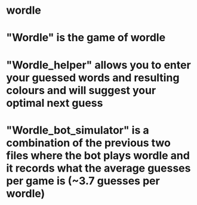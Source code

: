 # wordle

# "Wordle" is the game of wordle
# "Wordle_helper" allows you to enter your guessed words and resulting colours and will suggest your optimal next guess
# "Wordle_bot_simulator" is a combination of the previous two files where the bot plays wordle and it records what the average guesses per game is (~3.7 guesses per wordle)

